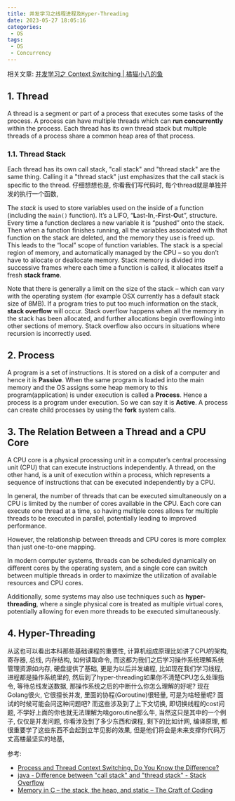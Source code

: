 ```yaml
---
title: 并发学习之线程进程及Hyper-Threading
date: 2023-05-27 18:05:16
categories:
 - OS
tags:
 - OS
 - Concurrency
---
```


相关文章: [并发学习之 Context Switching | 橘猫小八的鱼](https://davidzhu.xyz/2023/05/27/Operating-System/Context-Switching/)

## 1. Thread

A thread is a segment or part of a process that executes some tasks of the process. A process can have multiple threads which can **run concurrently** within the process. Each thread has its own thread stack but multiple threads of a process share a common heap area of that process.

### 1.1. Thread Stack

Each thread has its own call stack, "call stack" and "thread stack" are the same thing. Calling it a "thread stack" just emphasizes that the call stack is specific to the thread. 仔细想想也是, 你看我们写代码时, 每个thread就是单独并发的执行一个函数, 

The *stack* is used to store variables used on the inside of a function (including the `main()` function). It’s a LIFO, “**L**ast-**I**n,-**F**irst-**O**ut”, structure. Every time a function declares a new variable it is “pushed” onto the stack. Then when a function finishes running, all the variables associated with that function on the stack are deleted, and the memory they use is freed up. This leads to the “local” scope of function variables. The stack is a special region of memory, and automatically managed by the CPU – so you don’t have to allocate or deallocate memory. Stack memory is divided into successive frames where each time a function is called, it allocates itself a fresh **stack frame**. 

Note that there is generally a limit on the size of the stack – which can vary with the operating system (for example OSX currently has a default stack size of 8MB). If a program tries to put too much information on the stack, **stack overflow** will occur. Stack overflow happens when all the memory in the stack has been allocated, and further allocations begin overflowing into other sections of memory. Stack overflow also occurs in situations where recursion is incorrectly used.

## 2. Process

A program is a set of instructions. It is stored on a disk of a computer and hence it is **Passive**. When the same program is loaded into the main memory and the OS assigns some heap memory to this program(application) is under execution is called a **Process**. Hence a process is a program under execution. So we can say it is **Active**. A process can create child processes by using the **fork** system calls. 

## 3. The Relation Between a Thread and a CPU Core

A CPU core is a physical processing unit in a computer’s central processing unit (CPU) that can execute instructions independently. A thread, on the other hand, is a unit of execution within a process, which represents a sequence of instructions that can be executed independently by a CPU.

In general, the number of threads that can be executed simultaneously on a CPU is limited by the number of cores available in the CPU. Each core can execute one thread at a time, so having multiple cores allows for multiple threads to be executed in parallel, potentially leading to improved performance. 

However, the relationship between threads and CPU cores is more complex than just one-to-one mapping.

In modern computer systems, threads can be scheduled dynamically on different cores by the operating system, and a single core can switch between multiple threads in order to maximize the utilization of available resources and CPU cores.

Additionally, some systems may also use techniques such as **hyper-threading**, where a single physical core is treated as multiple virtual cores, potentially allowing for even more threads to be executed simultaneously.

## 4. Hyper-Threading





从这也可以看出本科那些基础课程的重要性, 计算机组成原理比如讲了CPU的架构, 寄存器, 总线, 内存结构, 如何读取命令, 而这都为我们之后学习操作系统理解系统管理资源如内存, 硬盘提供了基础, 更是为以后并发编程, 比如现在我们学习线程, 进程都是操作系统里的, 然后到了hyper-threading如果你不清楚CPU怎么处理指令, 等待总线发送数据, 那操作系统之后的中断什么你怎么理解的好呢? 现在Golang很火, 它很擅长并发, 里面的协程(Goroutine)很轻量, 可是为啥轻量呢? 面试的时候可能会问这种问题吧? 而这些涉及到了上下文切换, 即切换线程的cost问题, 不学好上面的你也就无法理解为啥goroutine那么牛, 当然这只是其中的一个例子, 仅仅是并发问题, 你看涉及到了多少东西和课程, 剩下的比如计网, 编译原理, 都很重要学了这些东西不会起到立竿见影的效果, 但是他们将会是未来支撑你代码万丈高楼最坚实的地基, 

参考:

- [Process and Thread Context Switching, Do You Know the Difference? ](https://medium.com/javarevisited/process-and-thread-context-switching-do-you-know-the-difference-updated-8fd93877dff6)
- [java - Difference between "call stack" and "thread stack" - Stack Overflow](https://stackoverflow.com/questions/31145052/difference-between-call-stack-and-thread-stack)
- [Memory in C – the stack, the heap, and static – The Craft of Coding](https://craftofcoding.wordpress.com/2015/12/07/memory-in-c-the-stack-the-heap-and-static/)

